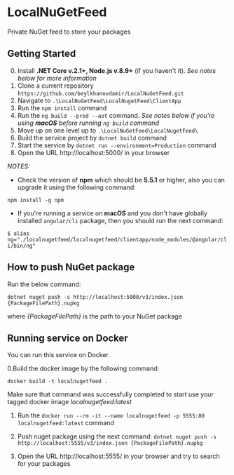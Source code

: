 # LocalNuGetFeed
Private NuGet feed to store your packages

## Getting Started

0. Install **.NET Core v.2.1+, Node.js v.8.9+** (if you haven't it). *See notes below for more information*
1. Clone a current repository `https://github.com/beylkhanovdamir/LocalNuGetFeed.git`
2. Navigate to `.\LocalNuGetFeed\LocalNugetFeed\ClientApp`
3. Run the `npm install` command
4. Run the `ng build --prod --aot` command. *See notes below if you're using **macOS** before running `ng build` command*
5. Move up on one level up to `.\LocalNuGetFeed\LocalNugetFeed\`
6. Build the service project by `dotnet build` command
7. Start the service by `dotnet run --environment=Production` command
8. Open the URL http://localhost:5000/ in your browser

*NOTES:*

* Check the version of **npm** which should be **5.5.1** or higher, also you can upgrade it using the following
command: 

`npm install -g npm`

* If you're running a service on **macOS** and you don't have globally installed `angular/cli` package, then you should run the next command:

`$ alias ng="./localnugetfeed/localnugetfeed/clientapp/node_modules/@angular/cli/bin/ng"`

## How to push NuGet package

Run the below command:

`dotnet nuget push -s http://localhost:5000/v3/index.json {PackageFilePath}.nupkg` 

where *{PackageFilePath}* is the path to your NuGet package

## Running service on Docker
You can run this service on Docker.

0.Build the docker image by the following command:

`docker build -t localnugetfeed .`

Make sure that command was successfully completed to start use your tagged docker image *localnugetfeed:latest*

1. Run the `docker run --rm -it --name localnugetfeed -p 5555:80 localnugetfeed:latest` command

2. Push nuget package using the next command: `dotnet nuget push -s http://localhost:5555/v3/index.json {PackageFilePath}.nupkg`

3. Open the URL http://localhost:5555/ in your browser and try to search for your packages
